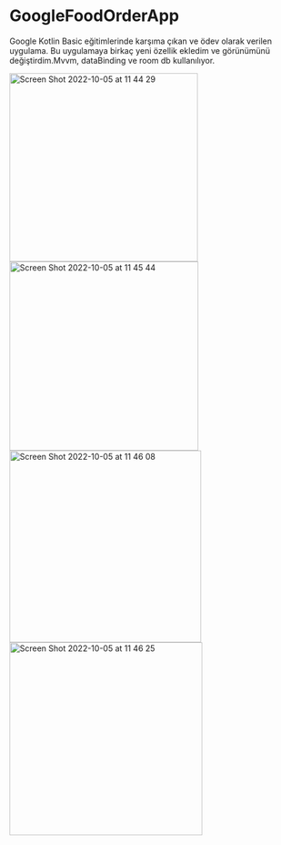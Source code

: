 # GoogleFoodOrderApp
Google Kotlin Basic eğitimlerinde karşıma çıkan ve ödev olarak verilen uygulama. Bu uygulamaya birkaç yeni özellik ekledim ve görünümünü değiştirdim.Mvvm, dataBinding ve room db kullanılıyor.



<img width="331" alt="Screen Shot 2022-10-05 at 11 44 29" src="https://user-images.githubusercontent.com/98044736/194019458-7edf500b-0b37-4bc7-bb9f-25187e2e0e4c.png">
<img width="332" alt="Screen Shot 2022-10-05 at 11 45 44" src="https://user-images.githubusercontent.com/98044736/194019771-1cd2af84-a399-4a0d-9710-251400c82246.png">
<img width="337" alt="Screen Shot 2022-10-05 at 11 46 08" src="https://user-images.githubusercontent.com/98044736/194019779-8079cb62-8efc-4255-8650-7702f2d65dbd.png">
<img width="339" alt="Screen Shot 2022-10-05 at 11 46 25" src="https://user-images.githubusercontent.com/98044736/194019785-7f75d77c-6a59-438e-9cc1-0b29804ac8e2.png">
